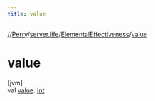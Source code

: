 ```yaml
---
title: value
---
```

//[Perry](../../../index.html)/[server.life](../index.html)/[ElementalEffectiveness](index.html)/[value](value.html)



# value



[jvm]\
val [value](value.html): [Int](https://kotlinlang.org/api/latest/jvm/stdlib/kotlin/-int/index.html)




